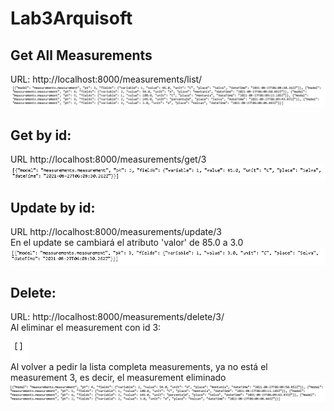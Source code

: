# Lab3Arquisoft

## Get All Measurements 
  URL: http://localhost:8000/measurements/list/
![Screenshot](https://github.com/Brenda-cbp/Lab3Arquisoft/blob/master/img/getAll.png?raw=true)
<br>
## Get by id: 
URL http://localhost:8000/measurements/get/3
![Screenshot](https://github.com/Brenda-cbp/Lab3Arquisoft/blob/master/img/getById.png?raw=true)
<br>
## Update by id: 
URL http://localhost:8000/measurements/update/3
<br>
En el update se cambiará el atributo 'valor' de 85.0 a 3.0 
<br>
![Screenshot](https://github.com/Brenda-cbp/Lab3Arquisoft/blob/master/img/update.png?raw=true)
<br>
## Delete: 
URL: http://localhost:8000/measurements/delete/3/
<br>
Al eliminar el measurement con id 3:
<br>
![Screenshot](https://github.com/Brenda-cbp/Lab3Arquisoft/blob/master/img/delete.png?raw=true)
<br>
Al volver a pedir la lista completa measurements, ya no está el measurement 3, es decir, el measurement eliminado 
![Screenshot](https://github.com/Brenda-cbp/Lab3Arquisoft/blob/master/img/afterDelete.png?raw=true)

